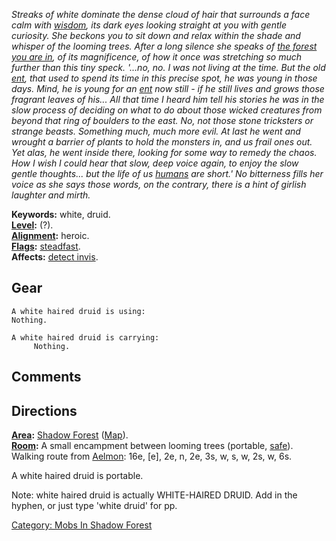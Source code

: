 *Streaks of white dominate the dense cloud of hair that surrounds a face
calm with [wisdom](Wisdom "wikilink"), its dark eyes looking straight at
you with gentle curiosity. She beckons you to sit down and relax within
the shade and whisper of the looming trees. After a long silence she
speaks of [the forest you are in](:Category:_Shadow_Forest "wikilink"),
of its magnificence, of how it once was stretching so much further than
this tiny speck. '...no, no. I was not living at the time. But the old
[ent](Ents "wikilink"), that used to spend its time in this precise
spot, he was young in those days. Mind, he is young for an
[ent](Ent "wikilink") now still - if he still lives and grows those
fragrant leaves of his... All that time I heard him tell his stories he
was in the slow process of deciding on what to do about those wicked
creatures from beyond that ring of boulders to the east. No, not those
stone tricksters or strange beasts. Something much, much more evil. At
last he went and wrought a barrier of plants to hold the monsters in,
and us frail ones out. Yet alas, he went inside there, looking for some
way to remedy the chaos. How I wish I could hear that slow, deep voice
again, to enjoy the slow gentle thoughts... but the life of us
[humans](Humans "wikilink") are short.' No bitterness fills her voice as
she says those words, on the contrary, there is a hint of girlish
laughter and mirth.*

**Keywords:** white, druid.  
**[Level](Level "wikilink"):** (?).  
**[Alignment](Alignment "wikilink"):** heroic.  
**[Flags](:Category:_Mob_Types "wikilink"):**
[steadfast](Sentinel_Mobs "wikilink").  
**Affects:** [detect invis](Detect_Invis "wikilink").  

## Gear

`A white haired druid is using:`  
`Nothing.`

`A white haired druid is carrying:`  
`     Nothing.`

## Comments

## Directions

**[Area](:Category:_Areas "wikilink"):** [Shadow
Forest](:Category:_Shadow_Forest "wikilink")
([Map](Shadow_Forest_Map "wikilink")).  
**[Room](:Category:_Rooms "wikilink"):** A small encampment between
looming trees (portable, [safe](Safe_Rooms "wikilink")).  
Walking route from [Aelmon](Aelmon "wikilink"): 16e, \[e\], 2e, n, 2e,
3s, w, s, w, 2s, w, 6s.

A white haired druid is portable.

Note: white haired druid is actually WHITE-HAIRED DRUID. Add in the
hyphen, or just type 'white druid' for pp.

[Category: Mobs In Shadow
Forest](Category:_Mobs_In_Shadow_Forest "wikilink")
